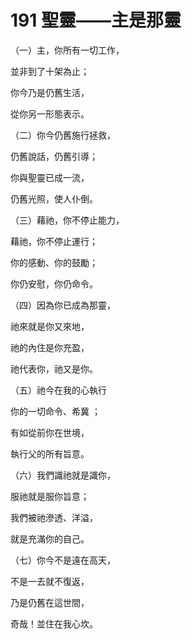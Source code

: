 # 191 聖靈——主是那靈

（一）主，你所有一切工作，

並非到了十架為止；

你今乃是仍舊生活，

從你另一形態表示。

（二）你今仍舊施行拯救，

仍舊說話，仍舊引導；

你與聖靈已成一流，

仍舊光照，使人仆倒。

（三）藉祂，你不停止能力，

藉祂，你不停止運行；

你的感動、你的鼓勵；

你仍安慰，你仍命令。

（四）因為你已成為那靈，

祂來就是你又來地，

祂的內住是你充盈，

祂代表你，祂又是你。

（五）祂今在我的心執行

你的一切命令、希冀 ；

有如從前你在世境，

執行父的所有旨意。

（六）我們識祂就是識你，

服祂就是服你旨意；

我們被祂滲透、洋溢，

就是充滿你的自己。

（七）你今不是遠在高天，

不是一去就不復返，

乃是仍舊在這世間，

奇哉！並住在我心坎。

